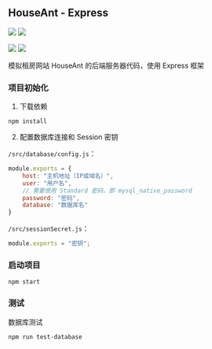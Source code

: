 ## HouseAnt - Express

![](https://img.shields.io/badge/Deployed_OS-Ubuntu_22.04.3_LTS-blue)
![](https://img.shields.io/badge/Developing-red)

![](https://img.shields.io/badge/Database-MySQL_8.0.35-blue)
![](https://img.shields.io/badge/Server-Express_4.18.2-blue)

模拟租房网站 HouseAnt 的后端服务器代码，使用 Express 框架

### 项目初始化

1. 下载依赖

```shell
npm install
```

2. 配置数据库连接和 Session 密钥

`/src/database/config.js`：
```javascript
module.exports = {
    host: "主机地址（IP或域名）",
    user: "用户名",
    // 需要使用 Standard 密码，即 mysql_native_password
    password: "密码", 
    database: "数据库名"
}
```

`/src/sessionSecret.js`：
```javascript
module.exports = "密钥";
```

### 启动项目
```shell
npm start
```

### 测试
数据库测试
```shell
npm run test-database
```
